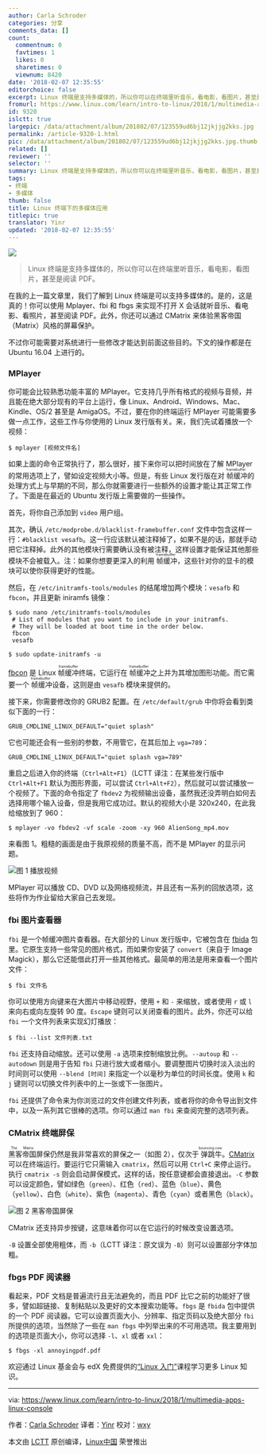 ```yaml
---
author: Carla Schroder
categories: 分享
comments_data: []
count:
  commentnum: 0
  favtimes: 1
  likes: 0
  sharetimes: 0
  viewnum: 8420
date: '2018-02-07 12:35:55'
editorchoice: false
excerpt: Linux 终端是支持多媒体的，所以你可以在终端里听音乐，看电影，看图片，甚至是阅读 PDF。
fromurl: https://www.linux.com/learn/intro-to-linux/2018/1/multimedia-apps-linux-console
id: 9320
islctt: true
largepic: /data/attachment/album/201802/07/123559ud6bj12jkjjg2kks.jpg
permalink: /article-9320-1.html
pic: /data/attachment/album/201802/07/123559ud6bj12jkjjg2kks.jpg.thumb.jpg
related: []
reviewer: ''
selector: ''
summary: Linux 终端是支持多媒体的，所以你可以在终端里听音乐，看电影，看图片，甚至是阅读 PDF。
tags:
- 终端
- 多媒体
thumb: false
title: Linux 终端下的多媒体应用
titlepic: true
translator: Yinr
updated: '2018-02-07 12:35:55'
---
```


![](/data/attachment/album/201802/07/123559ud6bj12jkjjg2kks.jpg)



> 
> Linux 终端是支持多媒体的，所以你可以在终端里听音乐，看电影，看图片，甚至是阅读 PDF。
> 
> 
> 


在我的上一篇文章里，我们了解到 Linux 终端是可以支持多媒体的。是的，这是真的！你可以使用 Mplayer、fbi 和 fbgs 来实现不打开 X 会话就听音乐、看电影、看照片，甚至阅读 PDF。此外，你还可以通过 CMatrix 来体验黑客帝国（Matrix）风格的屏幕保护。


不过你可能需要对系统进行一些修改才能达到前面这些目的。下文的操作都是在 Ubuntu 16.04 上进行的。


### MPlayer


你可能会比较熟悉功能丰富的 MPlayer。它支持几乎所有格式的视频与音频，并且能在绝大部分现有的平台上运行，像 Linux、Android、Windows、Mac、Kindle、OS/2 甚至是 AmigaOS。不过，要在你的终端运行 MPlayer 可能需要多做一点工作，这些工作与你使用的 Linux 发行版有关。来，我们先试着播放一个视频：



```
$ mplayer [视频文件名]

```

如果上面的命令正常执行了，那么很好，接下来你可以把时间放在了解 MPlayer 的常用选项上了，譬如设定视频大小等。但是，有些 Linux 发行版在对<ruby> 帧缓冲 <rt>  framebuffer </rt></ruby>的处理方式上与早期的不同，那么你就需要进行一些额外的设置才能让其正常工作了。下面是在最近的 Ubuntu 发行版上需要做的一些操作。


首先，将你自己添加到 `video` 用户组。


其次，确认 `/etc/modprobe.d/blacklist-framebuffer.conf` 文件中包含这样一行：`#blacklist vesafb`。这一行应该默认被注释掉了，如果不是的话，那就手动把它注释掉。此外的其他模块行需要确认没有被注释，这样设置才能保证其他那些模块不会被载入。注：如果你想要更深入的利用<ruby> 帧缓冲 <rt>  framebuffer </rt></ruby>，这些针对你的显卡的模块可以使你获得更好的性能。


然后，在 `/etc/initramfs-tools/modules` 的结尾增加两个模块：`vesafb` 和 `fbcon`，并且更新 iniramfs 镜像：



```
$ sudo nano /etc/initramfs-tools/modules
 # List of modules that you want to include in your initramfs.
 # They will be loaded at boot time in the order below.
 fbcon
 vesafb

$ sudo update-initramfs -u

```

[fbcon](https://www.mjmwired.net/kernel/Documentation/fb/fbcon.txt) 是 Linux <ruby> 帧缓冲 <rt>  framebuffer </rt></ruby>终端，它运行在<ruby> 帧缓冲 <rt>  framebuffer </rt></ruby>之上并为其增加图形功能。而它需要一个<ruby> 帧缓冲 <rt>  framebuffer </rt></ruby>设备，这则是由 `vesafb` 模块来提供的。


接下来，你需要修改你的 GRUB2 配置。在 `/etc/default/grub` 中你将会看到类似下面的一行：



```
GRUB_CMDLINE_LINUX_DEFAULT="quiet splash"

```

它也可能还会有一些别的参数，不用管它，在其后加上 `vga=789`：



```
GRUB_CMDLINE_LINUX_DEFAULT="quiet splash vga=789"

```

重启之后进入你的终端（`Ctrl+Alt+F1`）（LCTT 译注：在某些发行版中 `Ctrl+Alt+F1` 默认为图形界面，可以尝试 `Ctrl+Alt+F2`），然后就可以尝试播放一个视频了。下面的命令指定了 `fbdev2` 为视频输出设备，虽然我还没弄明白如何去选择用哪个输入设备，但是我用它成功过。默认的视频大小是 320x240，在此我给缩放到了 960：



```
$ mplayer -vo fbdev2 -vf scale -zoom -xy 960 AlienSong_mp4.mov

```

来看图 1。粗糙的画面是由于我原视频的质量不高，而不是 MPlayer 的显示问题。


![图 1 播放视频](/data/attachment/album/201802/07/123600pmn98my83739ssz8.jpg)


MPlayer 可以播放 CD、DVD 以及网络视频流，并且还有一系列的回放选项，这些将作为作业留给大家自己去发现。


### fbi 图片查看器


`fbi` 是一个帧缓冲图片查看器。在大部分的 Linux 发行版中，它被包含在 [fbida](https://www.kraxel.org/blog/linux/fbida/) 包里。它原生支持一些常见的图片格式，而如果你安装了 `convert`（来自于 Image Magick），那么它还能借此打开一些其他格式。最简单的用法是用来查看一个图片文件：



```
$ fbi 文件名

```

你可以使用方向键来在大图片中移动视野，使用 `+` 和 `-` 来缩放，或者使用 `r` 或 `l` 来向右或向左旋转 90 度。`Escape` 键则可以关闭查看的图片。此外，你还可以给 `fbi` 一个文件列表来实现幻灯播放：



```
$ fbi --list 文件列表.txt

```

`fbi` 还支持自动缩放。还可以使用 `-a` 选项来控制缩放比例。`--autoup` 和 `--autodown` 则是用于告知 `fbi` 只进行放大或者缩小。要调整图片切换时淡入淡出的时间则可以使用 `--blend [时间]` 来指定一个以毫秒为单位的时间长度。使用 `k` 和 `j` 键则可以切换文件列表中的上一张或下一张图片。


`fbi` 还提供了命令来为你浏览过的文件创建文件列表，或者将你的命令导出到文件中，以及一系列其它很棒的选项。你可以通过 `man fbi` 来查阅完整的选项列表。


### CMatrix 终端屏保


<ruby> 黑客帝国 <rt>  The Matrix </rt></ruby>屏保仍然是我非常喜欢的屏保之一（如图 2），仅次于<ruby> 弹跳牛 <rt>  bouncing cow </rt></ruby>。[CMatrix](http://www.asty.org/cmatrix/) 可以在终端运行。要运行它只需输入 `cmatrix`，然后可以用 `Ctrl+C` 来停止运行。执行 `cmatrix -s` 则会启动屏保模式，这样的话，按任意键都会直接退出。`-C` 参数可以设定颜色，譬如绿色（`green`）、红色（`red`）、蓝色（`blue`）、黄色（`yellow`）、白色（`white`）、紫色（`magenta`）、青色（`cyan`）或者黑色（`black`）。


![图 2 黑客帝国屏保](/data/attachment/album/201802/07/123600qxxf0hfncc3tqife.jpg)


CMatrix 还支持异步按键，这意味着你可以在它运行的时候改变设置选项。


`-B` 设置全部使用粗体，而 `-b`（LCTT 译注：原文误为 `-B`）则可以设置部分字体加粗。


### fbgs PDF 阅读器


看起来，PDF 文档是普遍流行且无法避免的，而且 PDF 比它之前的功能好了很多，譬如超链接、复制粘贴以及更好的文本搜索功能等。`fbgs` 是 `fbida` 包中提供的一个 PDF 阅读器。它可以设置页面大小、分辨率、指定页码以及绝大部分 `fbi` 所提供的选项，当然除了一些在 `man fbgs` 中列举出来的不可用选项。我主要用到的选项是页面大小，你可以选择 `-l`、`xl` 或者 `xxl`：



```
$ fbgs -xl annoyingpdf.pdf

```

欢迎通过 Linux 基金会与 edX 免费提供的[“Linux 入门”](https://training.linuxfoundation.org/linux-courses/system-administration-training/introduction-to-linux)课程学习更多 Linux 知识。




---


via: <https://www.linux.com/learn/intro-to-linux/2018/1/multimedia-apps-linux-console>


作者：[Carla Schroder](https://www.linux.com/users/cschroder) 译者：[Yinr](https://github.com/Yinr) 校对：[wxy](https://github.com/wxy)


本文由 [LCTT](https://github.com/LCTT/TranslateProject) 原创编译，[Linux中国](https://linux.cn/) 荣誉推出